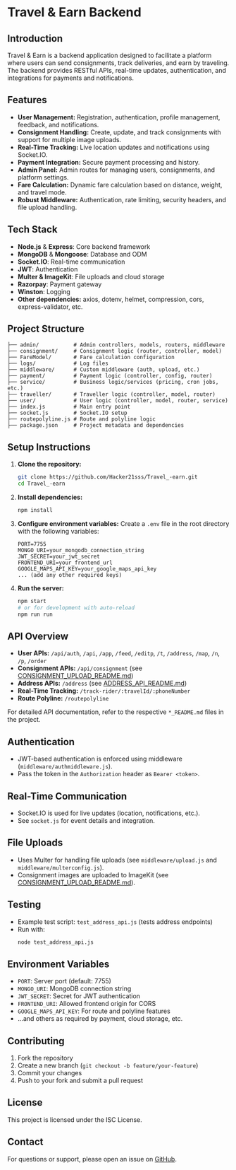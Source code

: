 # Travel & Earn Backend

## Introduction
Travel & Earn is a backend application designed to facilitate a platform where users can send consignments, track deliveries, and earn by traveling. The backend provides RESTful APIs, real-time updates, authentication, and integrations for payments and notifications.

## Features
- **User Management:** Registration, authentication, profile management, feedback, and notifications.
- **Consignment Handling:** Create, update, and track consignments with support for multiple image uploads.
- **Real-Time Tracking:** Live location updates and notifications using Socket.IO.
- **Payment Integration:** Secure payment processing and history.
- **Admin Panel:** Admin routes for managing users, consignments, and platform settings.
- **Fare Calculation:** Dynamic fare calculation based on distance, weight, and travel mode.
- **Robust Middleware:** Authentication, rate limiting, security headers, and file upload handling.

## Tech Stack
- **Node.js** & **Express**: Core backend framework
- **MongoDB** & **Mongoose**: Database and ODM
- **Socket.IO**: Real-time communication
- **JWT**: Authentication
- **Multer & ImageKit**: File uploads and cloud storage
- **Razorpay**: Payment gateway
- **Winston**: Logging
- **Other dependencies:** axios, dotenv, helmet, compression, cors, express-validator, etc.

## Project Structure
```
├── admin/           # Admin controllers, models, routers, middleware
├── consignment/     # Consignment logic (router, controller, model)
├── FareModel/       # Fare calculation configuration
├── logs/            # Log files
├── middleware/      # Custom middleware (auth, upload, etc.)
├── payment/         # Payment logic (controller, config, router)
├── service/         # Business logic/services (pricing, cron jobs, etc.)
├── traveller/       # Traveller logic (controller, model, router)
├── user/            # User logic (controller, model, router, service)
├── index.js         # Main entry point
├── socket.js        # Socket.IO setup
├── routepolyline.js # Route and polyline logic
├── package.json     # Project metadata and dependencies
```

## Setup Instructions
1. **Clone the repository:**
   ```bash
   git clone https://github.com/Hacker21sss/Travel_-earn.git
   cd Travel_-earn
   ```
2. **Install dependencies:**
   ```bash
   npm install
   ```
3. **Configure environment variables:**
   Create a `.env` file in the root directory with the following variables:
   ```env
   PORT=7755
   MONGO_URI=your_mongodb_connection_string
   JWT_SECRET=your_jwt_secret
   FRONTEND_URI=your_frontend_url
   GOOGLE_MAPS_API_KEY=your_google_maps_api_key
   ... (add any other required keys)
   ```
4. **Run the server:**
   ```bash
   npm start
   # or for development with auto-reload
   npm run run
   ```

## API Overview
- **User APIs:** `/api/auth`, `/api`, `/app`, `/feed`, `/editp`, `/t`, `/address`, `/map`, `/n`, `/p`, `/order`
- **Consignment APIs:** `/api/consignment` (see [CONSIGNMENT_UPLOAD_README.md](./CONSIGNMENT_UPLOAD_README.md))
- **Address APIs:** `/address` (see [ADDRESS_API_README.md](./ADDRESS_API_README.md))
- **Real-Time Tracking:** `/track-rider/:travelId/:phoneNumber`
- **Route Polyline:** `/routepolyline`

For detailed API documentation, refer to the respective `*_README.md` files in the project.

## Authentication
- JWT-based authentication is enforced using middleware (`middleware/authmiddleware.js`).
- Pass the token in the `Authorization` header as `Bearer <token>`.

## Real-Time Communication
- Socket.IO is used for live updates (location, notifications, etc.).
- See `socket.js` for event details and integration.

## File Uploads
- Uses Multer for handling file uploads (see `middleware/upload.js` and `middleware/multerconfig.js`).
- Consignment images are uploaded to ImageKit (see [CONSIGNMENT_UPLOAD_README.md](./CONSIGNMENT_UPLOAD_README.md)).

## Testing
- Example test script: `test_address_api.js` (tests address endpoints)
- Run with:
  ```bash
  node test_address_api.js
  ```

## Environment Variables
- `PORT`: Server port (default: 7755)
- `MONGO_URI`: MongoDB connection string
- `JWT_SECRET`: Secret for JWT authentication
- `FRONTEND_URI`: Allowed frontend origin for CORS
- `GOOGLE_MAPS_API_KEY`: For route and polyline features
- ...and others as required by payment, cloud storage, etc.

## Contributing
1. Fork the repository
2. Create a new branch (`git checkout -b feature/your-feature`)
3. Commit your changes
4. Push to your fork and submit a pull request

## License
This project is licensed under the ISC License.

## Contact
For questions or support, please open an issue on [GitHub](https://github.com/Hacker21sss/Travel_-earn/issues). 